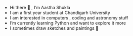- Hi there 👋 , I’m Aastha Shukla
- I am a first year student at Chandigarh University
- I am interested in computers , coding and astronomy stuff
- I’m currently learning Python and want to explore it more 
- I sometimes draw sketches and paintings 🎨
  

<!---
AasthaShukla555/AasthaShukla555 is a ✨ special ✨ repository because its `README.md` (this file) appears on your GitHub profile.
You can click the Preview link to take a look at your changes.
--->
